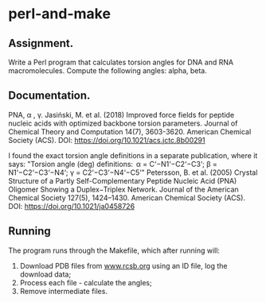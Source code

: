 # perl-and-make

## Assignment.
Write a Perl program that calculates torsion angles for DNA and RNA
macromolecules. Compute the following angles: alpha, beta.

## Documentation.
PNA, α , γ. Jasiński, M. et al. (2018) Improved force fields for peptide
nucleic acids with optimized backbone torsion parameters.
Journal of Chemical Theory and Computation 14(7), 3603-3620.
American Chemical Society (ACS).
DOI: https://doi.org/10.1021/acs.jctc.8b00291

I found the exact torsion angle definitions in a separate publication,
where it says: "Torsion angle (deg) definitions:  α = C‘−N1‘−C2‘−C3‘;
β = N1‘−C2‘−C3‘−N4‘; γ = C2‘−C3‘−N4‘−C5‘"
Petersson, B. et al. (2005) Crystal Structure of a Partly Self-Complementary
Peptide Nucleic Acid (PNA) Oligomer Showing a Duplex−Triplex Network.
Journal of the American Chemical Society 127(5), 1424–1430.
American Chemical Society (ACS). DOI: https://doi.org/10.1021/ja0458726

## Running
The program runs through the Makefile, which after running will:
1) Download PDB files from www.rcsb.org using an ID file, log the download data;
2) Process each file - calculate the angles;
3) Remove intermediate files.
